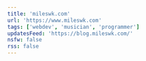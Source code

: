```yaml
---
title: 'mileswk.com'
url: 'https://www.mileswk.com'
tags: ['webdev', 'musician', 'programmer']
updatesFeed: 'https://blog.mileswk.com/'
nsfw: false
rss: false
---
```

